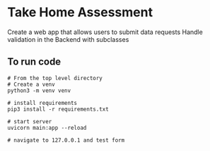 # Take Home Assessment

Create a web app that allows users to submit data requests
Handle validation in the Backend with subclasses

## To run code

```
# From the top level directory
# Create a venv
python3 -m venv venv

# install requirements
pip3 install -r requirements.txt

# start server
uvicorn main:app --reload 

# navigate to 127.0.0.1 and test form
```